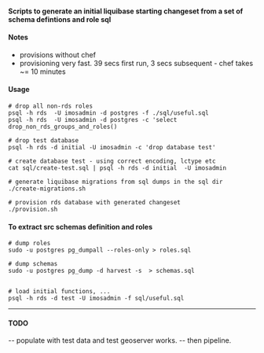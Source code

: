 
#### Scripts to generate an initial liquibase starting changeset from a set of schema defintions and role sql

#### Notes
  - provisions without chef
  - provisioning very fast.  39 secs first run,  3 secs subsequent - chef takes ~= 10 minutes


#### Usage


```
# drop all non-rds roles
psql -h rds  -U imosadmin -d postgres -f ./sql/useful.sql 
psql -h rds  -U imosadmin -d postgres -c 'select drop_non_rds_groups_and_roles()

# drop test database
psql -h rds -d initial -U imosadmin -c 'drop database test'

# create database test - using correct encoding, lctype etc
cat sql/create-test.sql | psql -h rds -d initial  -U imosadmin

# generate liquibase migrations from sql dumps in the sql dir 
./create-migrations.sh

# provision rds database with generated changeset
./provision.sh
```


#### To extract src schemas definition and roles

```
# dump roles
sudo -u postgres pg_dumpall --roles-only > roles.sql

# dump schemas
sudo -u postgres pg_dump -d harvest -s  > schemas.sql


# load initial functions, ...
psql -h rds -d test -U imosadmin -f sql/useful.sql

```

------
#### TODO 

-- populate with test data and test geoserver works.
-- then pipeline.


